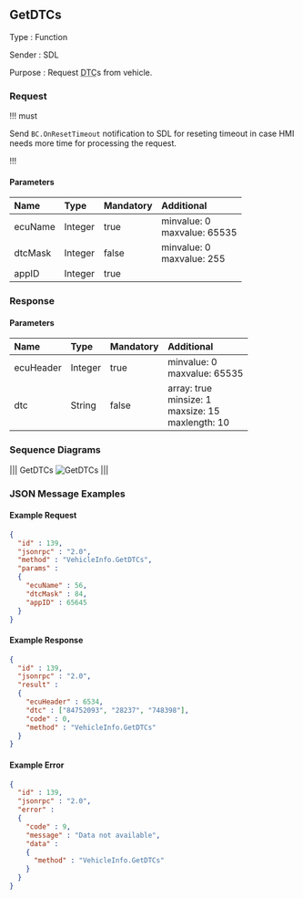 ## GetDTCs

Type
: Function

Sender
: SDL

Purpose
: Request <abbr title="Diagnostic Trouble Code">DTC</abbr>s from vehicle.

### Request

!!! must

Send `BC.OnResetTimeout` notification to SDL for reseting timeout in case HMI needs more time for processing the request.

!!!

#### Parameters

|Name|Type|Mandatory|Additional|
|:---|:---|:--------|:---------|
|ecuName|Integer|true|minvalue: 0<br>maxvalue: 65535|
|dtcMask|Integer|false|minvalue: 0<br>maxvalue: 255|
|appID|Integer|true||

### Response

#### Parameters

|Name|Type|Mandatory|Additional|
|:---|:---|:--------|:---------|
|ecuHeader|Integer|true|minvalue: 0<br>maxvalue: 65535|
|dtc|String|false|array: true<br>minsize: 1<br>maxsize: 15<br>maxlength: 10|

### Sequence Diagrams

|||
GetDTCs
![GetDTCs](./assets/GetDTCs.png)
|||

### JSON Message Examples

#### Example Request

```json
{
  "id" : 139,
  "jsonrpc" : "2.0",
  "method" : "VehicleInfo.GetDTCs",
  "params" :
  {
    "ecuName" : 56,
    "dtcMask" : 84,
    "appID" : 65645
  }
}
```

#### Example Response

```json
{
  "id" : 139,
  "jsonrpc" : "2.0",
  "result" :
  {
    "ecuHeader" : 6534,
    "dtc" : ["84752093", "28237", "748398"],
    "code" : 0,
    "method" : "VehicleInfo.GetDTCs"
  }
}
```

#### Example Error

```json
{
  "id" : 139,
  "jsonrpc" : "2.0",
  "error" :
  {
    "code" : 9,
    "message" : "Data not available",
    "data" :
    {
      "method" : "VehicleInfo.GetDTCs"
    }
  }
}
```
